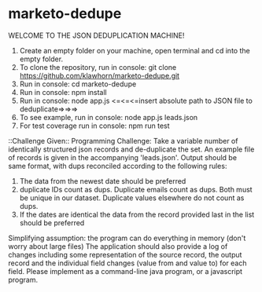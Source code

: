# marketo-dedupe

WELCOME TO THE JSON DEDUPLICATION MACHINE!

1. Create an empty folder on your machine, open terminal and cd into the empty folder.
3. To clone the repository, run in console: git clone https://github.com/klawhorn/marketo-dedupe.git
4. Run in console: cd marketo-dedupe
5. Run in console: npm install
6. Run in console: node app.js <=<=<=insert absolute path to JSON file to deduplicate=>=>=>
7. To see example, run in console: node app.js leads.json
8. For test coverage run in console: npm run test

::Challenge Given::
Programming Challenge:
 Take a variable number of identically structured json records and de-duplicate the set.
 An example file of records is given in the accompanying 'leads.json'. Output should be same format, with dups reconciled according to the following rules:
  1. The data from the newest date should be preferred
  2. duplicate IDs count as dups. Duplicate emails count as dups. Both must be unique in our dataset. Duplicate values elsewhere do not count as dups.
  3. If the dates are identical the data from the record provided last in the list should be preferred

 Simplifying assumption: the program can do everything in memory (don't worry about large files)
 The application should also provide a log of changes including some representation of the source record, the output record and the individual field changes (value from and value to) for each field.
 Please implement as a command-line java program, or a javascript program.
